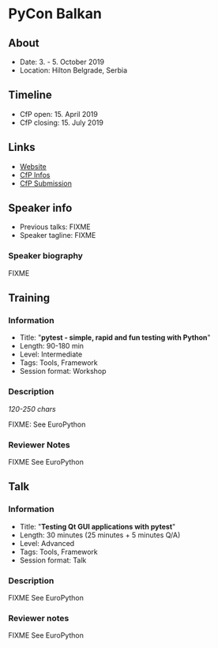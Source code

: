 # PyCon Balkan

## About

- Date: 3. - 5. October 2019
- Location: Hilton Belgrade, Serbia

## Timeline

- CfP open: 15. April 2019
- CfP closing: 15. July 2019

## Links

- [Website](https://pyconbalkan.com/)
- [CfP Infos](https://pyconbalkan.com/cfp)
- [CfP Submission](https://sessionize.com/pycon-balkan-2019/)

## Speaker info

- Previous talks: FIXME
- Speaker tagline: FIXME

### Speaker biography

FIXME

## Training
### Information

- Title: "**pytest - simple, rapid and fun testing with Python**"
- Length: 90-180 min
- Level: Intermediate
- Tags: Tools, Framework
- Session format: Workshop

### Description

*120-250 chars*

FIXME: See EuroPython

### Reviewer Notes

FIXME See EuroPython

## Talk
### Information

- Title: "**Testing Qt GUI applications with pytest**"
- Length: 30 minutes (25 minutes + 5 minutes Q/A)
- Level: Advanced
- Tags: Tools, Framework
- Session format: Talk

### Description

FIXME See EuroPython

### Reviewer notes

FIXME See EuroPython
